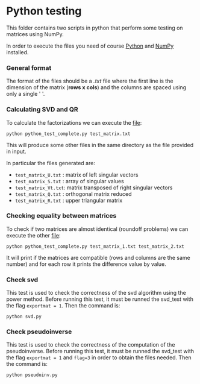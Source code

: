 # Python testing

This folder contains two scripts in python that perform some testing on matrices using NumPy.

In order to execute the files you need of course [Python](https://www.makeuseof.com/install-python-ubuntu/) and [NumPy](https://numpy.org/install/) installed.

### General format

The format of the files should be a *.txt* file where the first line is the dimension of the matrix (**rows x cols**) and the columns are spaced using only a single ' '. 

### Calculating SVD and QR

To calculate the factorizations we can execute the [file](python_test_complete.py):

```
python python_test_complete.py test_matrix.txt
```

This will produce some other files in the same directory as the file provided in input.

In particular the files generated are:

+  `test_matrix_U.txt` : matrix of left singular vectors
+  `test_matrix_S.txt` : array of singular values
+  `test_matrix_Vt.txt`: matrix transposed of right singular vectors
+  `test_matrix_Q.txt` : orthogonal matrix reduced
+  `test_matrix_R.txt` : upper triangular matrix

### Checking equality between matrices

To check if two matrices are almost identical (roundoff problems) we can execute the other [file](check_matrix_equality.py):

```
python python_test_complete.py test_matrix_1.txt test_matrix_2.txt
```

It will print if the matrices are compatible (rows and columns are the same number) and for each row it prints the difference value by value.

### Check svd
This test is used to check the correctness of the svd algorithm using the power method. Before running this test, it must be runned the svd_test with the flag `exportmat = 1`. Then the command is:
```
python svd.py
```

### Check pseudoinverse
This test is used to check the correctness of the computation of the pseudoinverse. Before running this test, it must be runned the svd_test with the flag `exportmat = 1` and `flag=3` in order to obtain the files needed. Then the command is:
```
python pseudoinv.py
```
